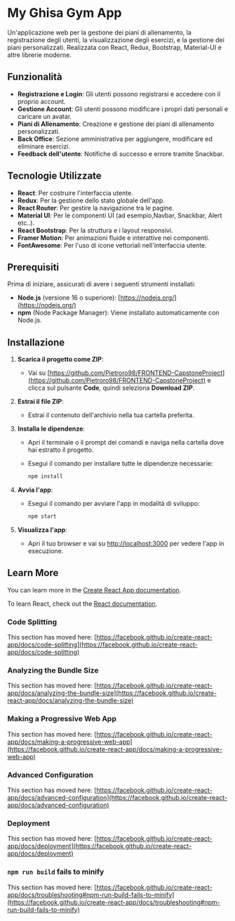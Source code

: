 # My Ghisa Gym App

Un'applicazione web per la gestione dei piani di allenamento, la registrazione degli utenti, la visualizzazione degli esercizi, e la gestione dei piani personalizzati. Realizzata con React, Redux, Bootstrap, Material-UI e altre librerie moderne.


## Funzionalità

- **Registrazione e Login**: Gli utenti possono registrarsi e accedere con il proprio account.
- **Gestione Account**: Gli utenti possono modificare i propri dati personali e caricare un avatar.
- **Piani di Allenamento**: Creazione e gestione dei piani di allenamento personalizzati.
- **Back Office**: Sezione amministrativa per aggiungere, modificare ed eliminare esercizi.
- **Feedback dell'utente**: Notifiche di successo e errore tramite Snackbar.


## Tecnologie Utilizzate

- **React**: Per costruire l'interfaccia utente.
- **Redux**: Per la gestione dello stato globale dell'app.
- **React Router**: Per gestire la navigazione tra le pagine.
- **Material UI**: Per le componenti UI (ad esempio,Navbar, Snackbar, Alert etc..).
- **React Bootstrap**: Per la struttura e i layout responsivi.
- **Framer Motion**: Per animazioni fluide e interattive nei componenti.
- **FontAwesome**: Per l'uso di icone vettoriali nell'interfaccia utente.


## Prerequisiti

Prima di iniziare, assicurati di avere i seguenti strumenti installati:

- **Node.js** (versione 16 o superiore): [https://nodejs.org/](https://nodejs.org/)
- **npm** (Node Package Manager): Viene installato automaticamente con Node.js.

## Installazione

1. **Scarica il progetto come ZIP**:
   - Vai su [https://github.com/Pietroro98/FRONTEND-CapstoneProject](https://github.com/Pietroro98/FRONTEND-CapstoneProject) e clicca sul pulsante **Code**, quindi seleziona **Download ZIP**.

2. **Estrai il file ZIP**:
   - Estrai il contenuto dell'archivio nella tua cartella preferita.

3. **Installa le dipendenze**:
   - Apri il terminale o il prompt dei comandi e naviga nella cartella dove hai estratto il progetto.
   - Esegui il comando per installare tutte le dipendenze necessarie:

     ```bash
     npm install
     ```

4. **Avvia l'app**:
   - Esegui il comando per avviare l'app in modalità di sviluppo:

     ```bash
     npm start
     ```

5. **Visualizza l'app**:
   - Apri il tuo browser e vai su [http://localhost:3000](http://localhost:3000) per vedere l'app in esecuzione.



## Learn More

You can learn more in the [Create React App documentation](https://facebook.github.io/create-react-app/docs/getting-started).

To learn React, check out the [React documentation](https://reactjs.org/).

### Code Splitting

This section has moved here: [https://facebook.github.io/create-react-app/docs/code-splitting](https://facebook.github.io/create-react-app/docs/code-splitting)

### Analyzing the Bundle Size

This section has moved here: [https://facebook.github.io/create-react-app/docs/analyzing-the-bundle-size](https://facebook.github.io/create-react-app/docs/analyzing-the-bundle-size)

### Making a Progressive Web App

This section has moved here: [https://facebook.github.io/create-react-app/docs/making-a-progressive-web-app](https://facebook.github.io/create-react-app/docs/making-a-progressive-web-app)

### Advanced Configuration

This section has moved here: [https://facebook.github.io/create-react-app/docs/advanced-configuration](https://facebook.github.io/create-react-app/docs/advanced-configuration)

### Deployment

This section has moved here: [https://facebook.github.io/create-react-app/docs/deployment](https://facebook.github.io/create-react-app/docs/deployment)

### `npm run build` fails to minify

This section has moved here: [https://facebook.github.io/create-react-app/docs/troubleshooting#npm-run-build-fails-to-minify](https://facebook.github.io/create-react-app/docs/troubleshooting#npm-run-build-fails-to-minify)

